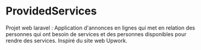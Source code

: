 # ProvidedServices
Projet web laravel : 
Application d'annonces en lignes qui met en relation des personnes qui ont besoin de services et des personnes disponibles pour rendre des services. Inspiré du site web Upwork.
